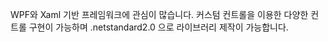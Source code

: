 WPF와 Xaml 기반 프레임워크에 관심이 많습니다.
커스텀 컨트롤을 이용한 다양한 컨트롤 구현이 가능하며 .netstandard2.0 으로 라이브러리 제작이 가능합니다.

<!---
tmdgjs9525/tmdgjs9525 is a ✨ special ✨ repository because its `README.md` (this file) appears on your GitHub profile.
You can click the Preview link to take a look at your changes.
--->
